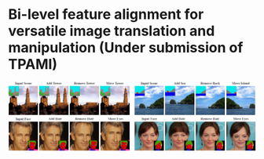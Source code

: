 # Bi-level feature alignment for versatile image translation and manipulation (Under submission of TPAMI)
![Teaser](teaser.png)
